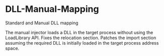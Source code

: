 # DLL-Manual-Mapping
Standard and Manual DLL mapping

The manual injector loads a DLL in the target process without using the LoadLibrary API.
Fixes the relocation section.
Patches the import section assuming the required DLL is initially loaded in the target process address space. 
